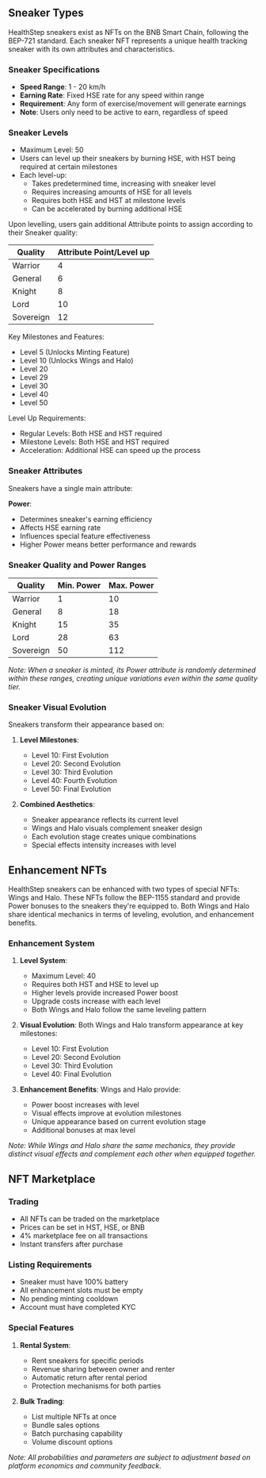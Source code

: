 ## Sneaker Types
HealthStep sneakers exist as NFTs on the BNB Smart Chain, following the BEP-721 standard. Each sneaker NFT represents a unique health tracking sneaker with its own attributes and characteristics.

### Sneaker Specifications
- **Speed Range**: 1 - 20 km/h
- **Earning Rate**: Fixed HSE rate for any speed within range
- **Requirement**: Any form of exercise/movement will generate earnings
- **Note**: Users only need to be active to earn, regardless of speed

### Sneaker Levels
- Maximum Level: 50
- Users can level up their sneakers by burning HSE, with HST being required at certain milestones
- Each level-up:
  - Takes predetermined time, increasing with sneaker level
  - Requires increasing amounts of HSE for all levels
  - Requires both HSE and HST at milestone levels
  - Can be accelerated by burning additional HSE

Upon levelling, users gain additional Attribute points to assign according to their Sneaker quality:

| Quality | Attribute Point/Level up |
|---------|------------------------|
| Warrior | 4 |
| General | 6 |
| Knight | 8 |
| Lord | 10 |
| Sovereign | 12 |

Key Milestones and Features:
- Level 5 (Unlocks Minting Feature)
- Level 10 (Unlocks Wings and Halo)
- Level 20
- Level 29
- Level 30
- Level 40
- Level 50

Level Up Requirements:
- Regular Levels: Both HSE and HST required
- Milestone Levels: Both HSE and HST required
- Acceleration: Additional HSE can speed up the process

### Sneaker Attributes
Sneakers have a single main attribute:

**Power**: 
- Determines sneaker's earning efficiency
- Affects HSE earning rate
- Influences special feature effectiveness
- Higher Power means better performance and rewards

### Sneaker Quality and Power Ranges
| Quality | Min. Power | Max. Power |
|---------|------------|------------|
| Warrior | 1 | 10 |
| General | 8 | 18 |
| Knight | 15 | 35 |
| Lord | 28 | 63 |
| Sovereign | 50 | 112 |

*Note: When a sneaker is minted, its Power attribute is randomly determined within these ranges, creating unique variations even within the same quality tier.*

### Sneaker Visual Evolution
Sneakers transform their appearance based on:

1. **Level Milestones**:
   - Level 10: First Evolution
   - Level 20: Second Evolution
   - Level 30: Third Evolution
   - Level 40: Fourth Evolution
   - Level 50: Final Evolution

2. **Combined Aesthetics**:
   - Sneaker appearance reflects its current level
   - Wings and Halo visuals complement sneaker design
   - Each evolution stage creates unique combinations
   - Special effects intensity increases with level

## Enhancement NFTs
HealthStep sneakers can be enhanced with two types of special NFTs: Wings and Halo. These NFTs follow the BEP-1155 standard and provide Power bonuses to the sneakers they're equipped to. Both Wings and Halo share identical mechanics in terms of leveling, evolution, and enhancement benefits.

### Enhancement System
1. **Level System**:
   - Maximum Level: 40
   - Requires both HST and HSE to level up
   - Higher levels provide increased Power boost
   - Upgrade costs increase with each level
   - Both Wings and Halo follow the same leveling pattern

2. **Visual Evolution**:
   Both Wings and Halo transform appearance at key milestones:
   - Level 10: First Evolution
   - Level 20: Second Evolution
   - Level 30: Third Evolution
   - Level 40: Final Evolution

3. **Enhancement Benefits**:
   Wings and Halo provide:
   - Power boost increases with level
   - Visual effects improve at evolution milestones
   - Unique appearance based on current evolution stage
   - Additional bonuses at max level

*Note: While Wings and Halo share the same mechanics, they provide distinct visual effects and complement each other when equipped together.*

## NFT Marketplace
### Trading
- All NFTs can be traded on the marketplace
- Prices can be set in HST, HSE, or BNB
- 4% marketplace fee on all transactions
- Instant transfers after purchase

### Listing Requirements
- Sneaker must have 100% battery
- All enhancement slots must be empty
- No pending minting cooldown
- Account must have completed KYC

### Special Features
1. **Rental System**:
   - Rent sneakers for specific periods
   - Revenue sharing between owner and renter
   - Automatic return after rental period
   - Protection mechanisms for both parties

2. **Bulk Trading**:
   - List multiple NFTs at once
   - Bundle sales options
   - Batch purchasing capability
   - Volume discount options

*Note: All probabilities and parameters are subject to adjustment based on platform economics and community feedback.*
